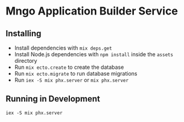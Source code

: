 # Mngo Application Builder Service

## Installing

- Install dependencies with `mix deps.get`
- Install Node.js dependencies with `npm install` inside the `assets` directory
- Run `mix ecto.create` to create the database
- Run `mix ecto.migrate` to run database migrations
- Run `iex -S mix phx.server` or `mix phx.server`

## Running in Development

```
iex -S mix phx.server

```